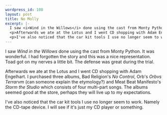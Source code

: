 ```yaml
--- 
wordpress_id: 108
layout: post
title: No Molly
excerpt: |-
  I saw <i>Wind in the Willows</i> done using the cast from Monty Python.  It was wonderful.  I had forgotten the story and this was a nice representation.  Toad got on my nerves a little bit.  The defense was great during the trial.
  <p>Afterwards we ate at the Lotus and I went CD shopping with Adam Engelhart.  I purchased three albums, Bad Religion's <i>No Control</i>, Orb's <i>Orbvs Terrarvm</i> (can someone explain the etymology?) and Meat Beat Manifesto's <i>Storm the Studio</i> which consists of four multi-part songs.  The albums seemed good at the store, perhaps they will live up to my expectations.
  <p>I've also noticed that the car kit tools I use no longer seem to work.  Namely the CD-tape device.  I will see if it's just my CD player or something.
---
```

I saw <i>Wind in the Willows</i> done using the cast from Monty Python.  It was wonderful.  I had forgotten the story and this was a nice representation.  Toad got on my nerves a little bit.  The defense was great during the trial.
<p>Afterwards we ate at the Lotus and I went CD shopping with Adam Engelhart.  I purchased three albums, Bad Religion's <i>No Control</i>, Orb's <i>Orbvs Terrarvm</i> (can someone explain the etymology?) and Meat Beat Manifesto's <i>Storm the Studio</i> which consists of four multi-part songs.  The albums seemed good at the store, perhaps they will live up to my expectations.
<p>I've also noticed that the car kit tools I use no longer seem to work.  Namely the CD-tape device.  I will see if it's just my CD player or something.

